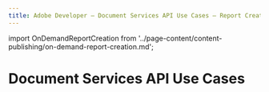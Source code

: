 ```yaml
---
title: Adobe Developer — Document Services API Use Cases — Report Creation and Editing
---
```


import OnDemandReportCreation from '../page-content/content-publishing/on-demand-report-creation.md';


<Hero slots="heading" variant="fullwidth" theme="dark"  customLayout className="herobgImage"/>

# Document Services API Use Cases


<MenuWrapperComponent  slots="content"  repeat="1" theme="lightest"/>

<OnDemandReportCreation />